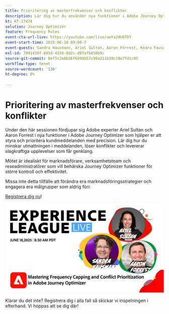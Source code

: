```yaml
---
title: Prioritering av masterfrekvenser och konflikter
description: Lär dig hur du använder nya funktioner i Adobe Journey Optimizer för att styra och prioritera de viktigaste meddelanden som skickas till kunder.
kt: KT-17474
solution: Journey Optimizer
feature: Frequency Rules
event-cta-url-live: https://youtube.com/live/awYa2dU6TDY
event-start-time: 2025-06-18 09:00-7
event-guests: Sandra Hausmann, Ariel Sultan, Aaron Forrest, Keara Fausett
exl-id: 7041430f-845d-4150-9d2c-d8fafb450b9c
source-git-commit: 0ef5c2a6b36f6998b57c99a211b39c19e7fd1c95
workflow-type: tm+mt
source-wordcount: '136'
ht-degree: 0%

---
```


# Prioritering av masterfrekvenser och konflikter

Under den här sessionen fördjupar sig Adobe experter Ariel Sultan och Aaron Forrest i nya funktioner i Adobe Journey Optimizer som hjälper er att styra och prioritera kundmeddelanden med precision. Lär dig hur du minskar utmattningen i meddelanden, löser konflikter och levererar slagkraftiga upplevelser som får genklang.

Mötet är idealiskt för marknadsförare, verksamhetsteam och reseadministratörer som vill behärska Journey Optimizer funktioner för större kontroll och effektivitet.

Missa inte detta tillfälle att förändra era marknadsföringsstrategier och engagera era målgrupper som aldrig förr.

[Registrera dig nu](https://engage.adobe.com/ExpLeagueLive-250618.html?trackingid=MH16S65T&amp;mv=email)!

![webbanner](/help/experience-league-live/episodes/assets/exl-live-web-banner-20250618_v2.jpg)

Klarar du det inte? Registrera dig i alla fall så skickar vi inspelningen i efterhand. Vi hoppas att se dig där!
